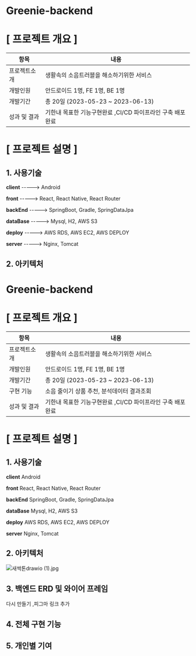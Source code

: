 # Greenie-backend


#  [ 프로젝트 개요 ]

| 항목      | 내용                                  |
|---------|-------------------------------------|
| 프로젝트소개  | 생활속의 소음트러블을 해소하기위한 서비스              |
| 개발인원    | 안드로이드 1명, FE 1명, BE 1명              |
| 개발기간    | 총 20일 (2023-05-23 ~ 2023-06-13)     |
| 성과 및 결과 | 기한내 목표한 기능구현완료 ,CI/CD 파이프라인 구축 배포완료 |


# [ 프로젝트 설명 ]

## 1. 사용기술

**client**  -----> Android

**front**   -----> React, React Native, React Router

**backEnd**  -----> SpringBoot, Gradle, SpringDataJpa

**dataBase** -----> Mysql, H2, AWS S3

**deploy**   -----> AWS RDS, AWS EC2, AWS DEPLOY

**server**   -----> Nginx, Tomcat

## 2. 아키텍처

# Greenie-backend


#  [ 프로젝트 개요 ]

| 항목      | 내용                              |
|---------|---------------------------------|
| 프로젝트소개  | 생활속의 소음트러블을 해소하기위한 서비스          |
| 개발인원    | 안드로이드 1명, FE 1명, BE 1명          |
| 개발기간    | 총 20일 (2023-05-23 ~ 2023-06-13) |
| 구현 기능   | 소음 줄이기 상품 추천, 분석데이터 결과조회        |
| 성과 및 결과 | 기한내 목표한 기능구현완료 ,CI/CD 파이프라인 구축 배포완료 |



# [ 프로젝트 설명 ]

## 1. 사용기술

**client** Android

**front** React, React Native, React Router

**backEnd** SpringBoot, Gradle, SpringDataJpa

**dataBase** Mysql, H2, AWS S3

**deploy** AWS RDS, AWS EC2, AWS DEPLOY

**server** Nginx, Tomcat

## 2. 아키텍처

![새싹톤drawio (1).jpg](..%2F..%2F..%2FUsers%2Fmoonl%2FDownloads%2F%EC%83%88%EC%8B%B9%ED%86%A4drawio%20%281%29.jpg)

## 3. 백엔드 ERD 및 와이어 프레임

다시 만들기
,피그마 링크 추가

## 4. 전체 구현 기능



## 5. 개인별 기여

